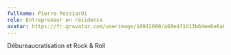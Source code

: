 ```yaml
---
fullname: Pierre Pezziardi
role: Entrepreneur en résidence
avatar: https://fr.gravatar.com/userimage/10912600/a68e4f1d13b64ee6e6a64139131371d1.jpg?size=512
---
```


Débureaucratisation et Rock & Roll
